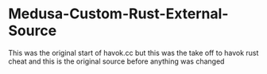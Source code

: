 # Medusa-Custom-Rust-External-Source
This was the original start of havok.cc but this was the take off to havok rust cheat and this is the original source before anything was changed







